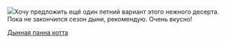<!--2025-08-23 12:14:10-->
<div class="yb">
  <div class="rss povarenok"><a href="https://www.povarenok.ru/recipes/show/183017/"><img src="https://www.povarenok.ru/data/cache/2025aug/23/43/3187737_50286-640x480.jpg"></a>Хочу предложить ещё один летний вариант этого нежного десерта. Пока не закончился сезон дыни, рекомендую. Очень вкусно! <p class="titl"><a href="https://www.povarenok.ru/recipes/show/183017/">Дынная панна котта</a></p></div>
</div>

